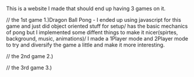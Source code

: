 This is a website I made that should end up having 3 games on it. 

// the 1st game 
1.)Dragon Ball Pong - I ended up using javascript for this game and just did object oriented stuff for setup/ has the basic mechanics of pong but I implemented some diffent things
to make it nicer(spirtes, background, music, animations)/ I made a 1Player mode and 2Player mode to try and diversify the game a little and make it more interesting. 

// the 2nd game
2.) 

// the 3rd game
3.)
